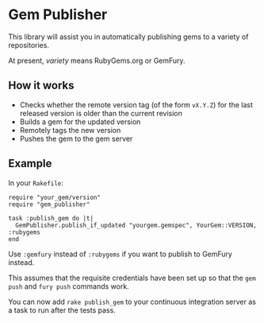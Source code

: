 Gem Publisher
=============

This library will assist you in automatically publishing gems to a variety of
repositories.

At present, *variety* means RubyGems.org or GemFury.

How it works
------------

* Checks whether the remote version tag (of the form `vX.Y.Z`) for the last
  released version is older than the current revision
* Builds a gem for the updated version
* Remotely tags the new version
* Pushes the gem to the gem server

Example
-------

In your `Rakefile`:

    require "your_gem/version"
    require "gem_publisher"

    task :publish_gem do |t|
      GemPublisher.publish_if_updated "yourgem.gemspec", YourGem::VERSION, :rubygems
    end

Use `:gemfury` instead of `:rubygems` if you want to publish to GemFury instead.

This assumes that the requisite credentials have been set up so that the
`gem push` and `fury push` commands work.

You can now add `rake publish_gem` to your continuous integration server as a
task to run after the tests pass.
